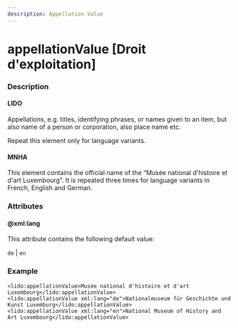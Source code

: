 ```yaml
---
description: Appellation Value
---
```


# appellationValue \[Droit d'exploitation\]

### Description

#### LIDO

Appellations, e.g. titles, identifying phrases, or names given to an item, but also name of a person or corporation, also place name etc.

Repeat this element only for language variants.

#### MNHA

This element contains the official name of the “Musée national d'histoire et d'art Luxembourg”. It is repeated three times for language variants in French, English and German.

### Attributes

#### @xml:lang

This attribute contains the following default value:

`de` \| `en`

### Example

```markup
<lido:appellationValue>Musée national d'histoire et d'art Luxembourg</lido:appellationValue>
<lido:appellationValue xml:lang="de">Nationalmuseum für Geschichte und Kunst Luxemburg</lido:appellationValue>
<lido:appellationValue xml:lang="en">National Museum of History and Art Luxembourg</lido:appellationValue>
```

